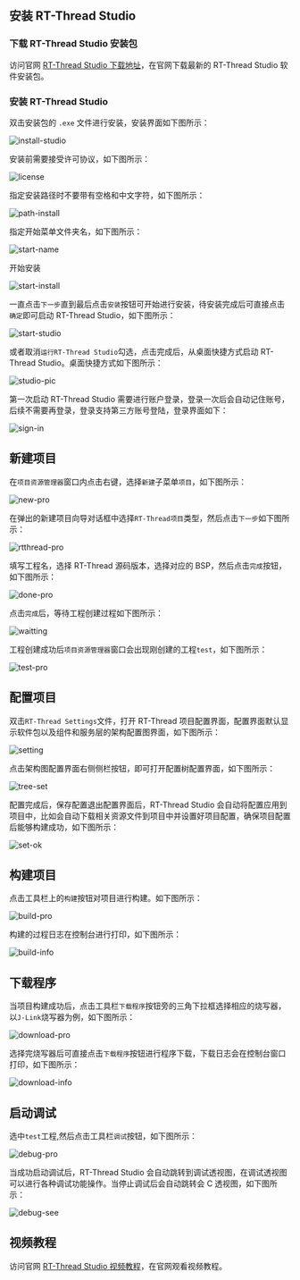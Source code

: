 ## 安装 RT-Thread Studio

### 下载 RT-Thread Studio 安装包

访问官网 [RT-Thread Studio 下载地址](https://www.rt-thread.org/page/studio.html)，在官网下载最新的 RT-Thread Studio 软件安装包。

### 安装 RT-Thread Studio

双击安装包的 `.exe` 文件进行安装，安装界面如下图所示：

![install-studio](figures/install-studio.png)

安装前需要接受许可协议，如下图所示：

![license](figures/license.png)

指定安装路径时不要带有空格和中文字符，如下图所示：

![path-install](figures/path-install.png)

指定开始菜单文件夹名，如下图所示：

![start-name](figures/start-name.png)

开始安装

![start-install](figures/start-install.png)

一直点击`下一步`直到最后点击`安装`按钮可开始进行安装，待安装完成后可直接点击`确定`即可启动 RT-Thread Studio，如下图所示：

![start-studio](figures/start-studio.png)

或者取消`运行RT-Thread Studio`勾选，点击完成后，从桌面快捷方式启动 RT-Thread Studio。桌面快捷方式如下图所示：

![studio-pic](figures/studio-pic.png)

第一次启动 RT-Thread Studio 需要进行账户登录，登录一次后会自动记住账号，后续不需要再登录，登录支持第三方账号登陆，登录界面如下：

![sign-in](figures/sign-in.png)

## 新建项目

在`项目资源管理器`窗口内点击右键，选择`新建`子菜单`项目`，如下图所示：

![new-pro](figures/new-pro.png)

在弹出的新建项目向导对话框中选择`RT-Thread项目`类型，然后点击`下一步`如下图所示：

![rtthread-pro](figures/rtthread-pro.png)

填写工程名，选择 RT-Thread 源码版本，选择对应的 BSP，然后点击`完成`按钮，如下图所示：

![done-pro](figures/done-pro.png)

点击`完成`后，等待工程创建过程如下图所示：

![waitting](figures/waitting.png)

工程创建成功后`项目资源管理器`窗口会出现刚创建的工程`test`，如下图所示：

![test-pro](figures/test-pro.png)

## 配置项目

双击`RT-Thread Settings`文件，打开 RT-Thread 项目配置界面，配置界面默认显示软件包以及组件和服务层的架构配置图界面，如下图所示：

![setting](figures/setting.png)

点击架构图配置界面右侧侧栏按钮，即可打开配置树配置界面，如下图所示：

![tree-set](figures/tree-set.png)

配置完成后，保存配置退出配置界面后，RT-Thread Studio 会自动将配置应用到项目中，比如会自动下载相关资源文件到项目中并设置好项目配置，确保项目配置后能够构建成功，如下图所示：

![set-ok](figures/set-ok.png)

## 构建项目

点击工具栏上的`构建`按钮对项目进行构建。如下图所示：

![build-pro](figures/build-pro.png)

构建的过程日志在控制台进行打印，如下图所示：

![build-info](figures/build-info.png)

## 下载程序

当项目构建成功后，点击工具栏`下载程序`按钮旁的三角下拉框选择相应的烧写器，以`J-Link`烧写器为例，如下图所示：

![download-pro](figures/download-pro.png)

选择完烧写器后可直接点击`下载程序`按钮进行程序下载，下载日志会在控制台窗口打印，如下图所示：

![download-info](figures/download-info.png)

## 启动调试

选中`test`工程,然后点击工具栏`调试`按钮，如下图所示：

![debug-pro](figures/debug-pro.png)

当成功启动调试后，RT-Thread Studio 会自动跳转到调试透视图，在调试透视图可以进行各种调试功能操作。当停止调试后会自动跳转会 C 透视图，如下图所示：

![debug-see](figures/debug-see.png)

## 视频教程

访问官网 [RT-Thread Studio 视频教程](https://www.rt-thread.org/page/video.html)，在官网观看视频教程。